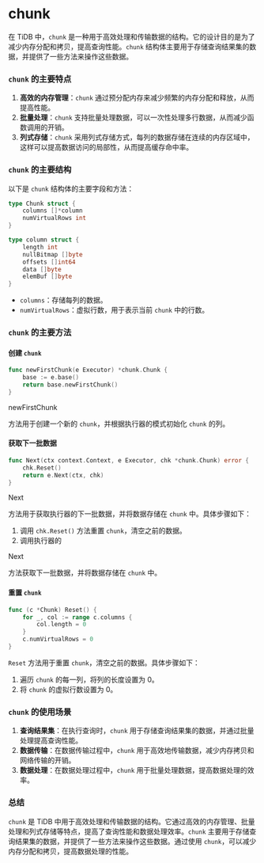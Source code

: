 # chunk
在 TiDB 中，`chunk` 是一种用于高效处理和传输数据的结构。它的设计目的是为了减少内存分配和拷贝，提高查询性能。`chunk` 结构体主要用于存储查询结果集的数据，并提供了一些方法来操作这些数据。

### `chunk` 的主要特点

1. **高效的内存管理**：`chunk` 通过预分配内存来减少频繁的内存分配和释放，从而提高性能。
2. **批量处理**：`chunk` 支持批量处理数据，可以一次性处理多行数据，从而减少函数调用的开销。
3. **列式存储**：`chunk` 采用列式存储方式，每列的数据存储在连续的内存区域中，这样可以提高数据访问的局部性，从而提高缓存命中率。

### `chunk` 的主要结构

以下是 `chunk` 结构体的主要字段和方法：

```go
type Chunk struct {
	columns []*column
	numVirtualRows int
}

type column struct {
	length int
	nullBitmap []byte
	offsets []int64
	data []byte
	elemBuf []byte
}
```

- `columns`：存储每列的数据。
- `numVirtualRows`：虚拟行数，用于表示当前 `chunk` 中的行数。

### `chunk` 的主要方法

#### 创建 `chunk`

```go
func newFirstChunk(e Executor) *chunk.Chunk {
	base := e.base()
	return base.newFirstChunk()
}
```



newFirstChunk

 方法用于创建一个新的 `chunk`，并根据执行器的模式初始化 `chunk` 的列。

#### 获取下一批数据

```go
func Next(ctx context.Context, e Executor, chk *chunk.Chunk) error {
	chk.Reset()
	return e.Next(ctx, chk)
}
```



Next

 方法用于获取执行器的下一批数据，并将数据存储在 `chunk` 中。具体步骤如下：

1. 调用 `chk.Reset()` 方法重置 `chunk`，清空之前的数据。
2. 调用执行器的 

Next

 方法获取下一批数据，并将数据存储在 `chunk` 中。

#### 重置 `chunk`

```go
func (c *Chunk) Reset() {
	for _, col := range c.columns {
		col.length = 0
	}
	c.numVirtualRows = 0
}
```

`Reset` 方法用于重置 `chunk`，清空之前的数据。具体步骤如下：

1. 遍历 `chunk` 的每一列，将列的长度设置为 0。
2. 将 `chunk` 的虚拟行数设置为 0。

### `chunk` 的使用场景

1. **查询结果集**：在执行查询时，`chunk` 用于存储查询结果集的数据，并通过批量处理提高查询性能。
2. **数据传输**：在数据传输过程中，`chunk` 用于高效地传输数据，减少内存拷贝和网络传输的开销。
3. **数据处理**：在数据处理过程中，`chunk` 用于批量处理数据，提高数据处理的效率。

### 总结

`chunk` 是 TiDB 中用于高效处理和传输数据的结构。它通过高效的内存管理、批量处理和列式存储等特点，提高了查询性能和数据处理效率。`chunk` 主要用于存储查询结果集的数据，并提供了一些方法来操作这些数据。通过使用 `chunk`，可以减少内存分配和拷贝，提高数据处理的性能。
